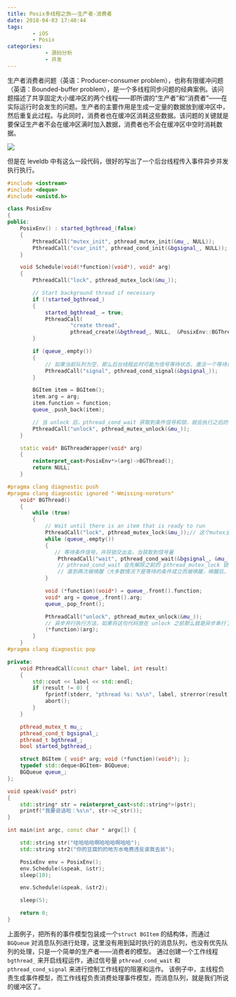 ```yaml
---
title: Posix多线程之旅——生产者-消费者 
date: 2018-04-03 17:40:44
tags: 	
		- iOS 
		- Posix
categories: 
			- 源码分析
			- 并发
---
```


生产者消费者问题（英语：Producer-consumer problem），也称有限缓冲问题（英语：Bounded-buffer problem），是一个多线程同步问题的经典案例。该问题描述了共享固定大小缓冲区的两个线程——即所谓的“生产者”和“消费者”——在实际运行时会发生的问题。生产者的主要作用是生成一定量的数据放到缓冲区中，然后重复此过程。与此同时，消费者也在缓冲区消耗这些数据。该问题的关键就是要保证生产者不会在缓冲区满时加入数据，消费者也不会在缓冲区中空时消耗数据。

<!-- more -->

![](/images/posix-producer-consumer-problem/problem.jpg)
 
但是在 leveldb 中有这么一段代码，很好的写出了一个后台线程传入事件异步并发执行执行。
```cpp
#include <iostream>
#include <deque>
#include <unistd.h>

class PosixEnv
{
public:
    PosixEnv() : started_bgthread_(false)
    {
        PthreadCall("mutex_init", pthread_mutex_init(&mu_, NULL));
        PthreadCall("cvar_init", pthread_cond_init(&bgsignal_, NULL));
    }

    void Schedule(void(*function)(void*), void* arg)
    {
        PthreadCall("lock", pthread_mutex_lock(&mu_));

        // Start background thread if necessary
        if (!started_bgthread_)
        {
            started_bgthread_ = true;
            PthreadCall(
                    "create thread",
                    pthread_create(&bgthread_, NULL,  &PosixEnv::BGThreadWrapper, this));
        }

        if (queue_.empty())
        {
            // 如果当前队列为空，那么后台线程此时可能为信号等待状态，激活一个等待该条件的线程
            PthreadCall("signal", pthread_cond_signal(&bgsignal_));
        }

        BGItem item = BGItem();
        item.arg = arg;
        item.function = function;
        queue_.push_back(item);

        // 当 unlock 后，pthread_cond_wait 获取到条件信号和锁，就会执行之后的代码
        PthreadCall("unlock", pthread_mutex_unlock(&mu_));
    }

    static void* BGThreadWrapper(void* arg)
    {
        reinterpret_cast<PosixEnv*>(arg)->BGThread();
        return NULL;
    }

#pragma clang diagnostic push
#pragma clang diagnostic ignored "-Wmissing-noreturn"
    void* BGThread()
    {
        while (true)
        {
            // Wait until there is an item that is ready to run
            PthreadCall("lock", pthread_mutex_lock(&mu_));// 这个mutex主要是用来保证 pthread_cond_wait的并发性
            while (queue_.empty())
            {
               // 等待条件信号，并将锁交出去，当获取到信号量
                PthreadCall("wait", pthread_cond_wait(&bgsignal_, &mu_));
                // pthread_cond_wait 会先解除之前的 pthread_mutex_lock 锁定的 mtx，然后阻塞在等待对列里休眠，
                // 直到再次被唤醒（大多数情况下是等待的条件成立而被唤醒，唤醒后，该进程会先锁定先 pthread_mutex_lock(&mtx);
            }

            void (*function)(void*) = queue_.front().function;
            void* arg = queue_.front().arg;
            queue_.pop_front();

            PthreadCall("unlock", pthread_mutex_unlock(&mu_));
            // 异步并行执行方法，如果将这句代码放在 unlock 之前那么就是异步串行了
            (*function)(arg);
        }
    }
#pragma clang diagnostic pop

private:
    void PthreadCall(const char* label, int result)
    {
        std::cout << label << std::endl;
        if (result != 0) {
            fprintf(stderr, "pthread %s: %s\n", label, strerror(result));
            abort();
        }
    }

    pthread_mutex_t mu_;
    pthread_cond_t bgsignal_;
    pthread_t bgthread_;
    bool started_bgthread_;

    struct BGItem { void* arg; void (*function)(void*); };
    typedef std::deque<BGItem> BGQueue;
    BGQueue queue_;
};

void speak(void* pstr)
{
    std::string* str = reinterpret_cast<std::string*>(pstr);
    printf("我要说话啦：%s\n", str->c_str());
}

int main(int argc, const char * argv[]) {

    std::string str("哇哈哈哈啊哈哈哈啊哈哈");
    std::string str2("你的豆腐的的地方水电费违反诶我去翁");

    PosixEnv env = PosixEnv();
    env.Schedule(&speak, &str);
    sleep(10);

    env.Schedule(&speak, &str2);

    sleep(5);

    return 0;
}
```

上面例子，把所有的事件模型包装成一个`struct BGItem` 的结构体，而通过 `BGQueue` 对消息队列进行处理，这里没有用到延时执行的消息队列，也没有优先队列的处理，只是一个简单的生产者——消费者的模型。
通过创建一个工作线程 `bgthread_` 来开启线程运作，通过信号量 `pthread_cond_wait` 和 `pthread_cond_signal` 来进行控制工作线程的阻塞和运作。
该例子中，主线程负责生成事件模型，而工作线程负责消费处理事件模型，而消息队列，就是我们所说的缓冲区了。


